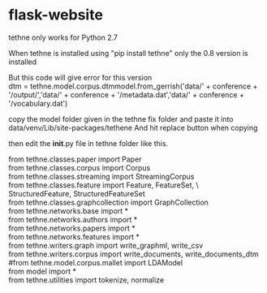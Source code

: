 # flask-website

tethne only works for Python 2.7 

When tethne is installed using "pip install tethne" only the 0.8 version is installed

But this code will give error for this version  
dtm = tethne.model.corpus.dtmmodel.from_gerrish('data/' + conference + '/output/','data/' + conference + '/metadata.dat','data/' + conference + '/vocabulary.dat')

copy the model folder given in the tethne fix folder and paste it into data/venv/Lib/site-packages/tethene
And hit replace button when copying

then edit the __init__.py file in tethne folder like this.  

from tethne.classes.paper import Paper  
from tethne.classes.corpus import Corpus  
from tethne.classes.streaming import StreamingCorpus  
from tethne.classes.feature import Feature, FeatureSet, \  
                                   StructuredFeature, StructuredFeatureSet  
from tethne.classes.graphcollection import GraphCollection  
from tethne.networks.base import *  
from tethne.networks.authors import *  
from tethne.networks.papers import *  
from tethne.networks.features import *  
from tethne.writers.graph import write_graphml, write_csv  
from tethne.writers.corpus import write_documents, write_documents_dtm  
#from tethne.model.corpus.mallet import LDAModel  
from model import *  
from tethne.utilities import tokenize, normalize  
